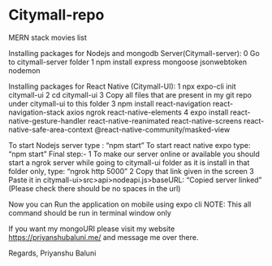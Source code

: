 # Citymall-repo
MERN stack movies list


Installing packages for Nodejs and mongodb Server(Citymall-server):
0 Go to citymall-server folder
1 npm install express mongoose jsonwebtoken nodemon

Installing packages for React Native (Citymall-UI):
1 npx expo-cli init citymall-ui
2 cd citymall-ui
3 Copy all files that are present in my git repo under citymall-ui to this folder
3 npm install react-navigation react-navigation-stack axios ngrok react-native-elements
4 expo install react-native-gesture-handler react-native-reanimated react-native-screens react-native-safe-area-context @react-native-community/masked-view

To start Nodejs server type : “npm start”
To start react native expo type: “npm start”
Final step:-
1 To make our server online or available you should start a ngrok server while going to citymall-ui folder as it is install in that folder only, type: “ngrok http 5000”
2 Copy that link given in the screen
3 Paste it in citymall-ui>src>api>nodeapi.js>baseURL: “Copied server linked” (Please check there should be no spaces in the url)

Now you can Run the application on mobile using expo cli
NOTE: This all command should be run in terminal window only


If you want my mongoURI please visit my website https://priyanshubaluni.me/ and message me over there.

Regards,
Priyanshu Baluni
